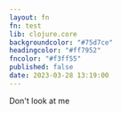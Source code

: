 ```yaml
---
layout: fn
fn: test
lib: clojure.core
backgroundcolor: "#75d7ce"
headingcolor: "#ff7952"
fncolor: "#f3ff55"
published: false
date: 2023-03-28 13:19:00
---
```


Don't look at me
